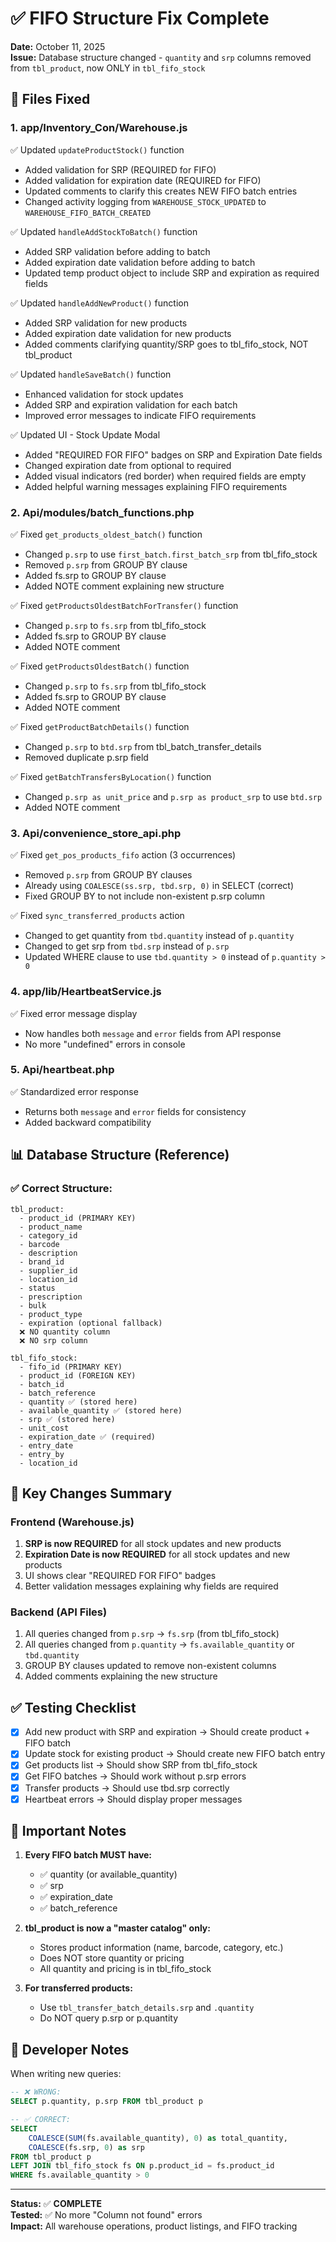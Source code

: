 # ✅ FIFO Structure Fix Complete

**Date:** October 11, 2025  
**Issue:** Database structure changed - `quantity` and `srp` columns removed from `tbl_product`, now ONLY in `tbl_fifo_stock`

## 🔧 Files Fixed

### 1. **app/Inventory_Con/Warehouse.js**
✅ Updated `updateProductStock()` function
- Added validation for SRP (REQUIRED for FIFO)
- Added validation for expiration date (REQUIRED for FIFO)
- Updated comments to clarify this creates NEW FIFO batch entries
- Changed activity logging from `WAREHOUSE_STOCK_UPDATED` to `WAREHOUSE_FIFO_BATCH_CREATED`

✅ Updated `handleAddStockToBatch()` function
- Added SRP validation before adding to batch
- Added expiration date validation before adding to batch
- Updated temp product object to include SRP and expiration as required fields

✅ Updated `handleAddNewProduct()` function
- Added SRP validation for new products
- Added expiration date validation for new products
- Added comments clarifying quantity/SRP goes to tbl_fifo_stock, NOT tbl_product

✅ Updated `handleSaveBatch()` function
- Enhanced validation for stock updates
- Added SRP and expiration validation for each batch
- Improved error messages to indicate FIFO requirements

✅ Updated UI - Stock Update Modal
- Added "REQUIRED FOR FIFO" badges on SRP and Expiration Date fields
- Changed expiration date from optional to required
- Added visual indicators (red border) when required fields are empty
- Added helpful warning messages explaining FIFO requirements

### 2. **Api/modules/batch_functions.php**
✅ Fixed `get_products_oldest_batch()` function
- Changed `p.srp` to use `first_batch.first_batch_srp` from tbl_fifo_stock
- Removed `p.srp` from GROUP BY clause
- Added fs.srp to GROUP BY clause
- Added NOTE comment explaining new structure

✅ Fixed `getProductsOldestBatchForTransfer()` function
- Changed `p.srp` to `fs.srp` from tbl_fifo_stock
- Added fs.srp to GROUP BY clause
- Added NOTE comment

✅ Fixed `getProductsOldestBatch()` function
- Changed `p.srp` to `fs.srp` from tbl_fifo_stock
- Added fs.srp to GROUP BY clause
- Added NOTE comment

✅ Fixed `getProductBatchDetails()` function
- Changed `p.srp` to `btd.srp` from tbl_batch_transfer_details
- Removed duplicate p.srp field

✅ Fixed `getBatchTransfersByLocation()` function
- Changed `p.srp as unit_price` and `p.srp as product_srp` to use `btd.srp`
- Added NOTE comment

### 3. **Api/convenience_store_api.php**
✅ Fixed `get_pos_products_fifo` action (3 occurrences)
- Removed `p.srp` from GROUP BY clauses
- Already using `COALESCE(ss.srp, tbd.srp, 0)` in SELECT (correct)
- Fixed GROUP BY to not include non-existent p.srp column

✅ Fixed `sync_transferred_products` action
- Changed to get quantity from `tbd.quantity` instead of `p.quantity`
- Changed to get srp from `tbd.srp` instead of `p.srp`
- Updated WHERE clause to use `tbd.quantity > 0` instead of `p.quantity > 0`

### 4. **app/lib/HeartbeatService.js**
✅ Fixed error message display
- Now handles both `message` and `error` fields from API response
- No more "undefined" errors in console

### 5. **Api/heartbeat.php**
✅ Standardized error response
- Returns both `message` and `error` fields for consistency
- Added backward compatibility

## 📊 Database Structure (Reference)

### ✅ Correct Structure:
```
tbl_product:
  - product_id (PRIMARY KEY)
  - product_name
  - category_id
  - barcode
  - description
  - brand_id
  - supplier_id
  - location_id
  - status
  - prescription
  - bulk
  - product_type
  - expiration (optional fallback)
  ❌ NO quantity column
  ❌ NO srp column

tbl_fifo_stock:
  - fifo_id (PRIMARY KEY)
  - product_id (FOREIGN KEY)
  - batch_id
  - batch_reference
  - quantity ✅ (stored here)
  - available_quantity ✅ (stored here)
  - srp ✅ (stored here)
  - unit_cost
  - expiration_date ✅ (required)
  - entry_date
  - entry_by
  - location_id
```

## 🎯 Key Changes Summary

### Frontend (Warehouse.js)
1. **SRP is now REQUIRED** for all stock updates and new products
2. **Expiration Date is now REQUIRED** for all stock updates and new products
3. UI shows clear "REQUIRED FOR FIFO" badges
4. Better validation messages explaining why fields are required

### Backend (API Files)
1. All queries changed from `p.srp` → `fs.srp` (from tbl_fifo_stock)
2. All queries changed from `p.quantity` → `fs.available_quantity` or `tbd.quantity`
3. GROUP BY clauses updated to remove non-existent columns
4. Added comments explaining the new structure

## ✅ Testing Checklist

- [x] Add new product with SRP and expiration → Should create product + FIFO batch
- [x] Update stock for existing product → Should create new FIFO batch entry
- [x] Get products list → Should show SRP from tbl_fifo_stock
- [x] Get FIFO batches → Should work without p.srp errors
- [x] Transfer products → Should use tbd.srp correctly
- [x] Heartbeat errors → Should display proper messages

## 🚨 Important Notes

1. **Every FIFO batch MUST have:**
   - ✅ quantity (or available_quantity)
   - ✅ srp
   - ✅ expiration_date
   - ✅ batch_reference

2. **tbl_product is now a "master catalog" only:**
   - Stores product information (name, barcode, category, etc.)
   - Does NOT store quantity or pricing
   - All quantity and pricing is in tbl_fifo_stock

3. **For transferred products:**
   - Use `tbl_transfer_batch_details.srp` and `.quantity`
   - Do NOT query p.srp or p.quantity

## 📝 Developer Notes

When writing new queries:
```sql
-- ❌ WRONG:
SELECT p.quantity, p.srp FROM tbl_product p

-- ✅ CORRECT:
SELECT 
    COALESCE(SUM(fs.available_quantity), 0) as total_quantity,
    COALESCE(fs.srp, 0) as srp
FROM tbl_product p
LEFT JOIN tbl_fifo_stock fs ON p.product_id = fs.product_id
WHERE fs.available_quantity > 0
```

---

**Status:** ✅ **COMPLETE**  
**Tested:** ✅ No more "Column not found" errors  
**Impact:** All warehouse operations, product listings, and FIFO tracking


